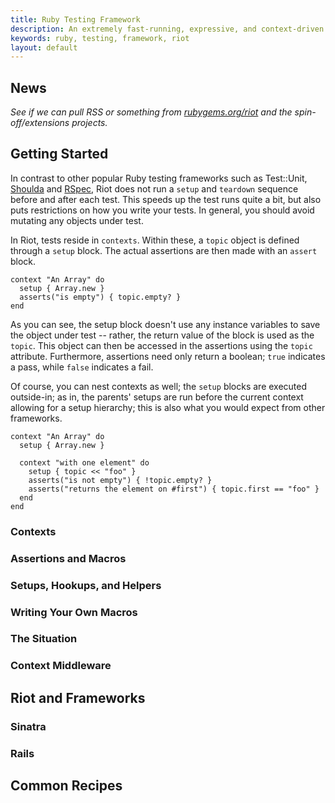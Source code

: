 ```yaml
---
title: Ruby Testing Framework
description: An extremely fast-running, expressive, and context-driven unit testing framework. Protest the slow test.
keywords: ruby, testing, framework, riot
layout: default
---
```


## News

*See if we can pull RSS or something from [rubygems.org/riot](http://rubygems.org/gem/riot) and the spin-off/extensions projects.*

## Getting Started

In contrast to other popular Ruby testing frameworks such as Test::Unit, [Shoulda](http://github.com/thoughtbot/shoulda) and [RSpec](http://rspec.info/), Riot does not run a `setup` and `teardown` sequence before and after each test. This speeds up the test runs quite a bit, but also puts restrictions on how you write your tests. In general, you should avoid mutating any objects under test.

In Riot, tests reside in `contexts`. Within these, a `topic` object is defined through a `setup` block. The actual assertions are then made with an `assert` block.

    context "An Array" do
      setup { Array.new }
      asserts("is empty") { topic.empty? }
    end

As you can see, the setup block doesn't use any instance variables to save the object under test -- rather, the return value of the block is used as the `topic`. This object can then be accessed in the assertions using the `topic` attribute. Furthermore, assertions need only return a boolean; `true` indicates a pass, while `false` indicates a fail.

Of course, you can nest contexts as well; the `setup` blocks are executed outside-in; as in, the parents' setups are run before the current context allowing for a setup hierarchy; this is also what you would expect from other frameworks.

    context "An Array" do
      setup { Array.new }

      context "with one element" do
        setup { topic << "foo" }
        asserts("is not empty") { !topic.empty? }
        asserts("returns the element on #first") { topic.first == "foo" }
      end
    end

### Contexts

### Assertions and Macros

### Setups, Hookups, and Helpers

### Writing Your Own Macros

### The Situation

### Context Middleware

## Riot and Frameworks

### Sinatra

### Rails

## Common Recipes
